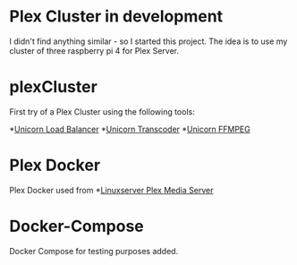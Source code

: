 # Plex Cluster in development
I didn't find anything similar - so I started this project. The idea is to use my cluster of three raspberry pi 4 for Plex Server.

# plexCluster
First try of a Plex Cluster using the following tools:

*[Unicorn Load Balancer](https://github.com/UnicornTranscoder/UnicornLoadBalancer)
*[Unicorn Transcoder](https://github.com/UnicornTranscoder/UnicornTranscoder)
*[Unicorn FFMPEG](https://github.com/UnicornTranscoder/UnicornFFMPEG)



# Plex Docker
Plex Docker used from
*[Linuxserver Plex Media Server](https://hub.docker.com/r/linuxserver/plex)

# Docker-Compose
Docker Compose for testing purposes added.

